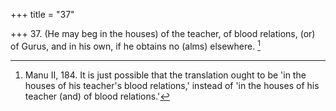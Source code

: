 +++
title = "37"

+++
37. (He may beg in the houses) of the teacher, of blood relations, (or) of Gurus, and in his own, if he obtains no (alms) elsewhere. [^32] 


[^32]:  Manu II, 184. It is just possible that the translation ought to be 'in the houses of his teacher's blood relations,' instead of 'in the houses of his teacher (and) of blood relations.'
